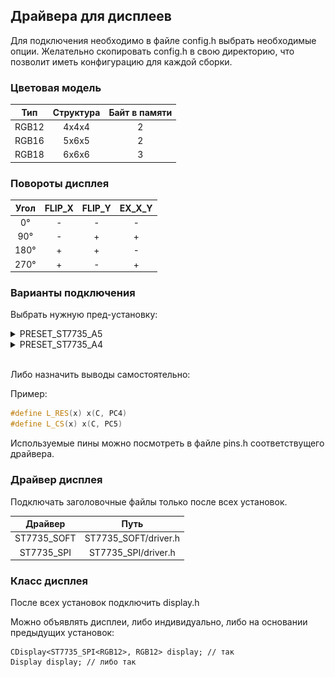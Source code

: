 ## Драйвера для дисплеев

Для подключения необходимо в файле config.h выбрать необходимые опции.
Желательно скопировать config.h в свою директорию, что позволит иметь конфигурацию для каждой сборки.

### Цветовая модель

|Тип|Структура|Байт в памяти|
|:---:|:---:|:---:|
| RGB12 | 4x4x4 | 2 |
| RGB16 | 5x6x5 | 2 |
| RGB18 | 6x6x6 | 3 |

### Повороты дисплея

|  Угол  |   FLIP_X  |   FLIP_Y  |   EX_X_Y  |
|:---:|:---:|:---:|:---:|
|   0°   |     -     |     -     |     -     |
|  90°   |     -     |     +     |     +     |
| 180°   |     +     |     +     |     -     |
| 270°   |     +     |     -     |     +     |

### Варианты подключения

Выбрать нужную пред-установку:

<details>
   <summary>PRESET_ST7735_A5</summary></br>
   <img src="./img/a5.jpg">
</details>
<details>
   <summary>PRESET_ST7735_A4</summary></br>
   <img src="./img/a4.jpg">
</details></br>

Либо назначить выводы самостоятельно:

Пример:

```c++
#define L_RES(x) x(C, PC4)
#define L_CS(x) x(C, PC5)
```

Используемые пины можно посмотреть в файле pins.h соответствущего драйвера.

### Драйвер дисплея

Подключать заголовочные файлы только после всех установок.

| Драйвер | Путь |
|:---:|:---:|
| ST7735_SOFT | ST7735_SOFT/driver.h |
| ST7735_SPI  | ST7735_SPI/driver.h  |

### Класс дисплея

После всех установок подключить display.h

Можно объявлять дисплеи, либо индивидуально,
либо на основании предыдущих установок:

```c+
CDisplay<ST7735_SPI<RGB12>, RGB12> display; // так
Display display; // либо так
```
